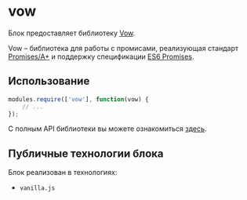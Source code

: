 # vow

Блок предоставляет библиотеку [Vow](https://github.com/dfilatov/vow).

Vow – библиотека для работы с промисами, реализующая стандарт [Promises/A+](http://promisesaplus.com/) и поддержку спецификации [ES6 Promises](https://people.mozilla.org/~jorendorff/es6-draft.html#sec-promise-objects).

## Использование

```js
modules.require(['vow'], function(vow) {
    // ...
});
```

С полным API библиотеки вы можете ознакомиться [здесь](http://dfilatov.github.io/vow/).

## Публичные технологии блока

Блок реализован в технологиях:

* `vanilla.js`
